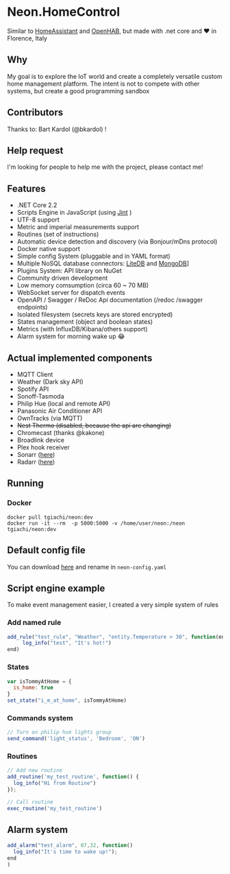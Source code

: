 ﻿# Neon.HomeControl

Similar to [HomeAssistant](http://home-assistant.io)  and [OpenHAB](https://www.openhab.org/), but made with .net core and ❤️ in Florence, Italy

## Why

My goal is to explore the IoT world and create a completely versatile custom home management platform. The intent is not to compete with other systems, but create a good programming sandbox

## Contributors

Thanks to: Bart Kardol (@bkardol) !

## Help request

I'm looking for people to help me with the project, please contact me!

## Features

- .NET Core 2.2  
- Scripts Engine in JavaScript (using [Jint](https://github.com/sebastienros/jint) )
- UTF-8 support
- Metric and imperial measurements support
- Routines (set of instructions)
- Automatic device detection and discovery (via Bonjour/mDns protocol)
- Docker native support
- Simple config System (pluggable and in YAML format)
- Multiple NoSQL database connectors: [LiteDB](https://www.litedb.org/) and [MongoDB](https://docs.mongodb.com/ecosystem/drivers/csharp/)]
- Plugins System: API library on NuGet
- Community driven development
- Low memory comsumption (circa 60 ~ 70 MB)
- WebSocket server for dispatch events
- OpenAPI / Swagger / ReDoc Api documentation (/redoc /swagger endpoints)
- Isolated filesystem (secrets keys are stored encrypted)
- States management (object and boolean states)
- Metrics (with InfluxDB/Kibana/others support)
- Alarm system for morning wake up 😂

## Actual implemented components

- MQTT Client
- Weather (Dark sky API)
- Spotify API
- Sonoff-Tasmoda  
- Philip Hue (local and remote API)
- Panasonic Air Conditioner API
- OwnTracks (via MQTT)
- ~~Nest Thermo (disabled, because the api are changing)~~
- Chromecast (thanks @kakone)
- Broadlink device
- Plex hook receiver
- Sonarr  ([here](https://github.com/Sonarr/Sonarr))
- Radarr ([here](https://github.com/Radarr/Radarr))

## Running

### Docker

```shell
docker pull tgiachi/neon:dev
docker run -it --rm  -p 5000:5000 -v /home/user/neon:/neon tgiachi/neon:dev
```

## Default config file

 You can download [here](https://github.com/tgiachi/Neon/blob/master/Neon.WebApi/default-neon-config.yaml) and rename in `neon-config.yaml`

## Script engine example

To make event management easier, I created a very simple system of rules

### Add named rule

```javascript
add_rule("test_rule", "Weather", "entity.Temperature > 30", function(entity)  
     log_info("test", "It's hot!")
end)
```

### States

```javascript
var isTommyAtHome = {
  is_home: true
}
set_state("i_m_at_home", isTommyAtHome)
```

### Commands system

```javascript
// Turn on philip hue lights group
send_command('light_status', 'Bedroom', 'ON')
```

### Routines

```javascript
// Add new routine
add_routine('my_test_routine', function() {
  log_info("Hi from Routine")
});

// Call routine
exec_routine('my_test_routine')
```

## Alarm system

```js
add_alarm("test_alarm", 07,32, function()
  log_info("It's time to wake up!");
end
)
```
